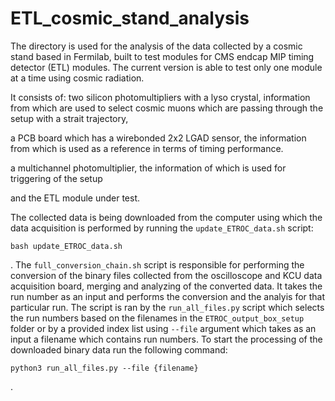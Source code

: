# ETL_cosmic_stand_analysis
The directory is used for the analysis of the data collected by a cosmic stand based in Fermilab, 
built to test modules for CMS endcap MIP timing detector (ETL) modules. The current version is able to 
test only one module at a time using cosmic radiation.

It consists of:
two silicon photomultipliers with a lyso crystal, information from which are used 
to select cosmic muons which are passing through the setup with a strait trajectory, 

a PCB board which has a wirebonded 2x2 LGAD sensor, the information from which is used 
as a reference in terms of timing performance. 

a multichannel photomultiplier, the information of which is used for triggering of the 
setup

and the ETL module under test.

The collected data is being downloaded from the computer using which the data acquisition is 
performed by running the `update_ETROC_data.sh` script:
```
bash update_ETROC_data.sh
```
.
The `full_conversion_chain.sh` script is responsible for performing the conversion of the 
binary files collected from the oscilloscope and KCU data acquisition board, merging and 
analyzing of the converted data. It takes the run number as an input and performs the 
conversion and the analyis for that particular run. The script is ran by the `run_all_files.py` 
script which selects the run numbers based on the filenames in the `ETROC_output_box_setup` folder 
or by a provided index list using `--file` argument which takes as an input a filename which contains 
run numbers. To start the processing of the downloaded binary data run the following command:
```
python3 run_all_files.py --file {filename}
```
.
